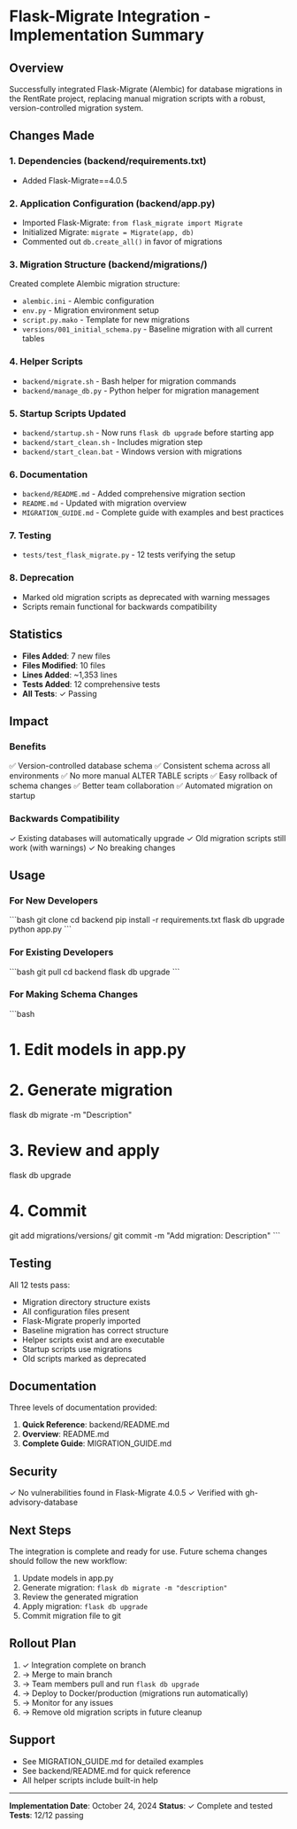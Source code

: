 # Flask-Migrate Integration - Implementation Summary

## Overview

Successfully integrated Flask-Migrate (Alembic) for database migrations in the RentRate project, replacing manual migration scripts with a robust, version-controlled migration system.

## Changes Made

### 1. Dependencies (backend/requirements.txt)
- Added Flask-Migrate==4.0.5

### 2. Application Configuration (backend/app.py)
- Imported Flask-Migrate: `from flask_migrate import Migrate`
- Initialized Migrate: `migrate = Migrate(app, db)`
- Commented out `db.create_all()` in favor of migrations

### 3. Migration Structure (backend/migrations/)
Created complete Alembic migration structure:
- `alembic.ini` - Alembic configuration
- `env.py` - Migration environment setup
- `script.py.mako` - Template for new migrations
- `versions/001_initial_schema.py` - Baseline migration with all current tables

### 4. Helper Scripts
- `backend/migrate.sh` - Bash helper for migration commands
- `backend/manage_db.py` - Python helper for migration management

### 5. Startup Scripts Updated
- `backend/startup.sh` - Now runs `flask db upgrade` before starting app
- `backend/start_clean.sh` - Includes migration step
- `backend/start_clean.bat` - Windows version with migrations

### 6. Documentation
- `backend/README.md` - Added comprehensive migration section
- `README.md` - Updated with migration overview
- `MIGRATION_GUIDE.md` - Complete guide with examples and best practices

### 7. Testing
- `tests/test_flask_migrate.py` - 12 tests verifying the setup

### 8. Deprecation
- Marked old migration scripts as deprecated with warning messages
- Scripts remain functional for backwards compatibility

## Statistics

- **Files Added**: 7 new files
- **Files Modified**: 10 files
- **Lines Added**: ~1,353 lines
- **Tests Added**: 12 comprehensive tests
- **All Tests**: ✓ Passing

## Impact

### Benefits
✅ Version-controlled database schema
✅ Consistent schema across all environments
✅ No more manual ALTER TABLE scripts
✅ Easy rollback of schema changes
✅ Better team collaboration
✅ Automated migration on startup

### Backwards Compatibility
✓ Existing databases will automatically upgrade
✓ Old migration scripts still work (with warnings)
✓ No breaking changes

## Usage

### For New Developers
\`\`\`bash
git clone <repo>
cd backend
pip install -r requirements.txt
flask db upgrade
python app.py
\`\`\`

### For Existing Developers
\`\`\`bash
git pull
cd backend
flask db upgrade
\`\`\`

### For Making Schema Changes
\`\`\`bash
# 1. Edit models in app.py
# 2. Generate migration
flask db migrate -m "Description"
# 3. Review and apply
flask db upgrade
# 4. Commit
git add migrations/versions/
git commit -m "Add migration: Description"
\`\`\`

## Testing

All 12 tests pass:
- Migration directory structure exists
- All configuration files present
- Flask-Migrate properly imported
- Baseline migration has correct structure
- Helper scripts exist and are executable
- Startup scripts use migrations
- Old scripts marked as deprecated

## Documentation

Three levels of documentation provided:
1. **Quick Reference**: backend/README.md
2. **Overview**: README.md
3. **Complete Guide**: MIGRATION_GUIDE.md

## Security

✓ No vulnerabilities found in Flask-Migrate 4.0.5
✓ Verified with gh-advisory-database

## Next Steps

The integration is complete and ready for use. Future schema changes should follow the new workflow:

1. Update models in app.py
2. Generate migration: `flask db migrate -m "description"`
3. Review the generated migration
4. Apply migration: `flask db upgrade`
5. Commit migration file to git

## Rollout Plan

1. ✓ Integration complete on branch
2. → Merge to main branch
3. → Team members pull and run `flask db upgrade`
4. → Deploy to Docker/production (migrations run automatically)
5. → Monitor for any issues
6. → Remove old migration scripts in future cleanup

## Support

- See MIGRATION_GUIDE.md for detailed examples
- See backend/README.md for quick reference
- All helper scripts include built-in help

---

**Implementation Date**: October 24, 2024
**Status**: ✓ Complete and tested
**Tests**: 12/12 passing
